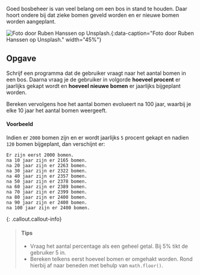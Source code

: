 Goed bosbeheer is van veel belang om een bos in stand te houden. Daar hoort ondere bij dat zieke bomen geveld worden en er nieuwe bomen worden aangeplant.

![Foto door Ruben Hanssen op Unsplash.](media/ruben-hanssen.jpg "Foto door Ruben Hanssen op Unsplash."){:data-caption="Foto door Ruben Hanssen op Unsplash." width="45%"}


## Opgave

Schrijf een programma dat de gebruiker vraagt naar het aantal bomen in een bos. Daarna vraag je de gebruiker in volgorde **hoeveel procent** er jaarlijks gekapt wordt en **hoeveel nieuwe bomen** er jaarlijks bijgeplant worden.

Bereken vervolgens hoe het aantal bomen evolueert na 100 jaar, waarbij je elke 10 jaar het aantal bomen weergeeft.

#### Voorbeeld
Indien er `2000` bomen zijn en er wordt jaarlijks `5` procent gekapt en nadien `120` bomen bijgeplant, dan verschijnt er:

```
Er zijn eerst 2000 bomen.
na 10 jaar zijn er 2165 bomen.
na 20 jaar zijn er 2263 bomen.
na 30 jaar zijn er 2322 bomen.
na 40 jaar zijn er 2357 bomen.
na 50 jaar zijn er 2378 bomen.
na 60 jaar zijn er 2389 bomen.
na 70 jaar zijn er 2399 bomen.
na 80 jaar zijn er 2400 bomen.
na 90 jaar zijn er 2400 bomen.
na 100 jaar zijn er 2400 bomen.
```

{: .callout.callout-info}
> #### Tips
> - Vraag het aantal percentage als een geheel getal. Bij 5% tikt de gebruiker 5 in.
> - Bereken telkens eerst hoeveel bomen er omgehakt worden. Rond hierbij af naar beneden met behulp van `math.floor()`.

